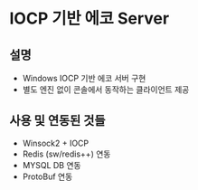# IOCP 기반 에코 Server

## 설명
- Windows IOCP 기반 에코 서버 구현
- 별도 엔진 없이 콘솔에서 동작하는 클라이언트 제공  

## 사용 및 연동된 것들
- Winsock2 + IOCP  
- Redis (sw/redis++)  연동
- MYSQL DB  연동
- ProtoBuf 연동

